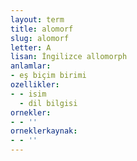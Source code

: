 ```yaml
---
layout: term
title: alomorf
slug: alomorf
letter: A
lisan: İngilizce allomorph
anlamlar:
- eş biçim birimi
ozellikler:
- - isim
  - dil bilgisi
ornekler:
- - ''
orneklerkaynak:
- - ''
---
```

